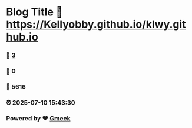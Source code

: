 # Blog Title :link: https://Kellyobby.github.io/klwy.github.io 
### :page_facing_up: [3](https://Kellyobby.github.io/klwy.github.io/tag.html) 
### :speech_balloon: 0 
### :hibiscus: 5616 
### :alarm_clock: 2025-07-10 15:43:30 
### Powered by :heart: [Gmeek](https://github.com/Meekdai/Gmeek)
